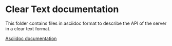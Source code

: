 # Clear Text documentation

This folder contains files in asciidoc format to describe the API of the server in a clear text format.

[Asciidoc documentation](index.adoc)